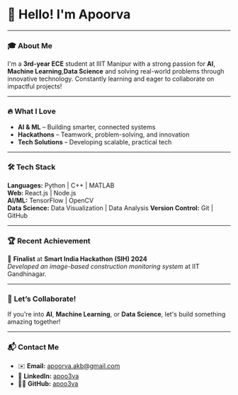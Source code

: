 # 👋 **Hello! I'm Apoorva**  

---

### 🎓 **About Me**
I'm a **3rd-year ECE** student at IIIT Manipur with a strong passion for **AI**, **Machine Learning**,**Data Science** and solving real-world problems through innovative technology. Constantly learning and eager to collaborate on impactful projects!

---

### 🔥 **What I Love**  
- **AI & ML** – Building smarter, connected systems  
- **Hackathons** – Teamwork, problem-solving, and innovation  
- **Tech Solutions** – Developing scalable, practical tech  

---

### 🛠 **Tech Stack**  
**Languages:** Python | C++ | MATLAB  
**Web:** React.js | Node.js  
**AI/ML:** TensorFlow | OpenCV  
**Data Science:** Data Visualization | Data Analysis 
**Version Control:** Git | GitHub  

---

### 🏆 **Recent Achievement**  
🏅 **Finalist** at **Smart India Hackathon (SIH) 2024**  
_Developed an image-based construction monitoring system_ at IIT Gandhinagar.  

---

### 🤝 **Let’s Collaborate!**  
If you're into **AI**, **Machine Learning**, or **Data Science**, let's build something amazing together!

---

### 📬 **Contact Me**  
- ✉️ **Email:** [apoorva.akb@gmail.com](mailto:apoorva.akb@gmail.com)  
- 🔗 **LinkedIn:** [apoo3va](https://www.linkedin.com/in/apoo3va)  
- 🧑‍💻 **GitHub:** [apoo3va](https://github.com/apoo3va)  

